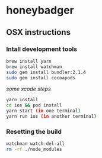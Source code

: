 # honeybadger

## OSX instructions

### Intall development tools
```bash
brew install yarn
brew install watchman
sudo gem install bundler:2.1.4
sudo gem install cocoapods
```

*some xcode steps*

```bash
yarn install
cd ios && pod install
yarn start (in one terminal)
yarn run ios (in another terminal)
```

### Resetting the build

```bash
watchman watch-del-all
rm -rf ./node_modules
```
